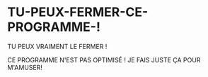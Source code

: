 # TU-PEUX-FERMER-CE-PROGRAMME-!
TU PEUX VRAIMENT LE FERMER !

CE PROGRAMME N'EST PAS OPTIMISÉ ! JE FAIS JUSTE ÇA POUR M'AMUSER!

